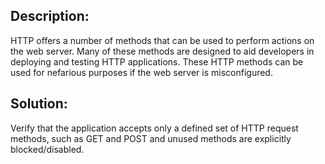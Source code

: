 ## Description:

HTTP offers a number of methods that can be used to perform actions on the web server.
Many of these methods are designed to aid developers in deploying and testing
HTTP applications. These HTTP methods can be used for nefarious purposes if the web
server is misconfigured.

## Solution:

Verify that the application accepts only a defined set of HTTP request methods, such as
GET and POST and unused methods are explicitly blocked/disabled.
